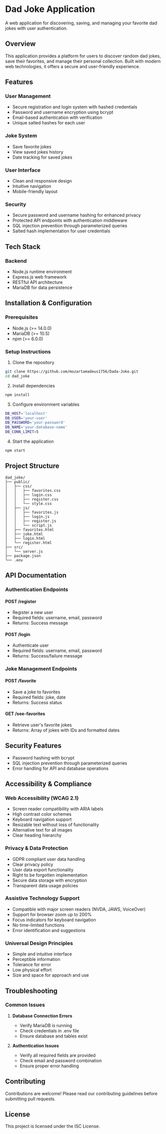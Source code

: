 
# Dad Joke Application

A web application for discovering, saving, and managing your favorite dad jokes with user authentication.

## Overview

This application provides a platform for users to discover random dad jokes, save their favorites, and manage their personal collection. Built with modern web technologies, it offers a secure and user-friendly experience.

## Features

### User Management
- Secure registration and login system with hashed credentials
- Password and username encryption using bcrypt
- Email-based authentication with verification
- Unique salted hashes for each user

### Joke System
- Save favorite jokes
- View saved jokes history
- Date tracking for saved jokes

### User Interface
- Clean and responsive design
- Intuitive navigation
- Mobile-friendly layout

### Security
- Secure password and username hashing for enhanced privacy
- Protected API endpoints with authentication middleware
- SQL injection prevention through parameterized queries
- Salted hash implementation for user credentials

## Tech Stack

### Backend
- Node.js runtime environment
- Express.js web framework
- RESTful API architecture
- MariaDB for data persistence

## Installation & Configuration

### Prerequisites
- Node.js (>= 14.0.0)
- MariaDB (>= 10.5)
- npm (>= 6.0.0)

### Setup Instructions

1. Clone the repository
```bash
git clone https://github.com/mozartamadeus1756/Dada-Joke.git
cd dad_joke
```

2. Install dependencies
```bash
npm install
```

3. Configure environment variables
```bash
DB_HOST='localhost'
DB_USER='your-user'
DB_PASSWORD='your-password'
DB_NAME='your-database-name'
DB_CONN_LIMIT=5
```

4. Start the application
```bash
npm start
```

## Project Structure

```
dad_joke/
├── public/
│   ├── css/
│   │   ├── favorites.css
│   │   ├── login.css
│   │   ├── register.css
│   │   └── style.css
│   ├── js/
│   │   ├── favorites.js
│   │   ├── login.js
│   │   ├── register.js
│   │   └── script.js
│   ├── favorites.html
│   ├── joke.html
│   ├── login.html
│   └── register.html
├── src/
│   └── server.js
├── package.json
└── .env
```

## API Documentation

### Authentication Endpoints

#### POST /register
- Register a new user
- Required fields: username, email, password
- Returns: Success message

#### POST /login
- Authenticate user
- Required fields: username, email, password
- Returns: Success/failure message

### Joke Management Endpoints

#### POST /favorite
- Save a joke to favorites
- Required fields: joke, date
- Returns: Success status

#### GET /see-favorites
- Retrieve user's favorite jokes
- Returns: Array of jokes with IDs and formatted dates

## Security Features

- Password hashing with bcrypt
- SQL injection prevention through parameterized queries
- Error handling for API and database operations

## Accessibility & Compliance

### Web Accessibility (WCAG 2.1)
- Screen reader compatibility with ARIA labels
- High contrast color schemes
- Keyboard navigation support
- Resizable text without loss of functionality
- Alternative text for all images
- Clear heading hierarchy

### Privacy & Data Protection
- GDPR compliant user data handling
- Clear privacy policy
- User data export functionality
- Right to be forgotten implementation
- Secure data storage with encryption
- Transparent data usage policies

### Assistive Technology Support
- Compatible with major screen readers (NVDA, JAWS, VoiceOver)
- Support for browser zoom up to 200%
- Focus indicators for keyboard navigation
- No time-limited functions
- Error identification and suggestions

### Universal Design Principles
- Simple and intuitive interface
- Perceptible information
- Tolerance for error
- Low physical effort
- Size and space for approach and use

## Troubleshooting

### Common Issues

1. **Database Connection Errors**
   - Verify MariaDB is running
   - Check credentials in .env file
   - Ensure database and tables exist

2. **Authentication Issues**
   - Verify all required fields are provided
   - Check email and password combination
   - Ensure proper error handling

## Contributing

Contributions are welcome! Please read our contributing guidelines before submitting pull requests.

## License

This project is licensed under the ISC License.


